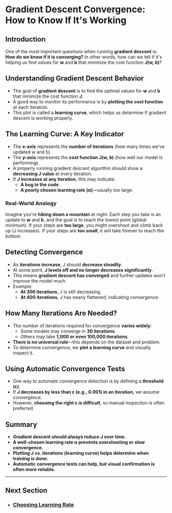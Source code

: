 # Gradient Descent Convergence: How to Know If It's Working

## Introduction
One of the most important questions when running **gradient descent** is: **How do we know if it is converging?** In other words, how can we tell if it's helping us find values for **w** and **b** that minimize the cost function **J(w, b)**?

## Understanding Gradient Descent Behavior
- The goal of **gradient descent** is to find the optimal values for **w** and **b** that minimize the cost function **J**.
- A good way to monitor its performance is by **plotting the cost function** at each iteration.
- This plot is called a **learning curve**, which helps us determine if gradient descent is working properly.

## The Learning Curve: A Key Indicator
- The **x-axis** represents the **number of iterations** (how many times we've updated w and b).
- The **y-axis** represents the **cost function J(w, b)** (how well our model is performing).
- A properly running gradient descent algorithm should show a **decreasing J value** at every iteration.
- If **J increases at any iteration**, this may indicate:
  - **A bug in the code**.
  - **A poorly chosen learning rate (α)**—usually too large.

### Real-World Analogy
Imagine you're **hiking down a mountain** at night. Each step you take is an update to **w** and **b**, and the goal is to reach the lowest point (global minimum). If your steps are **too large**, you might overshoot and climb back up (J increases). If your steps are **too small**, it will take forever to reach the bottom.

## Detecting Convergence
- As **iterations increase**, J should **decrease steadily**.
- At some point, **J levels off and no longer decreases significantly**.
- This means **gradient descent has converged** and further updates won’t improve the model much.
- Example:
  - **At 300 iterations**, J is still decreasing.
  - **At 400 iterations**, J has nearly flattened, indicating convergence.

## How Many Iterations Are Needed?
- The number of iterations required for convergence **varies widely**:
  - Some models may converge in **30 iterations**.
  - Others may take **1,000 or even 100,000 iterations**.
- **There is no universal rule**—this depends on the dataset and problem.
- To determine convergence, we **plot a learning curve** and visually inspect it.

## Using Automatic Convergence Tests
- One way to automate convergence detection is by defining a **threshold (ε)**.
- If **J decreases by less than ε (e.g., 0.001) in an iteration**, we assume convergence.
- However, **choosing the right ε is difficult**, so manual inspection is often preferred.

## Summary
- **Gradient descent should always reduce J over time.**
- **A well-chosen learning rate α prevents overshooting or slow convergence.**
- **Plotting J vs. iterations (learning curve) helps determine when training is done.**
- **Automatic convergence tests can help, but visual confirmation is often more reliable.**

---

## Next Section
- ### [Choosing Learning Rate](Choosing_Learning_Rate.md)
